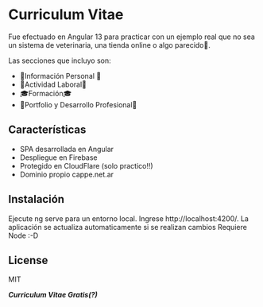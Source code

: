 # Curriculum Vitae
Fue efectuado en Angular 13 para practicar con un ejemplo real que no sea un sistema de veterinaria, una tienda online o algo parecido🦖.

Las secciones que incluyo son:

- 💝Información Personal 💝
- 👷Actividad Laboral👷
- 🎓Formación🎓
- 📆Portfolio y Desarrollo Profesional📆

## Características

- SPA desarrollada en Angular
- Despliegue en Firebase
- Protegido en CloudFlare (solo practico!!)
- Dominio propio cappe.net.ar


## Instalación


Ejecute ng serve para un entorno local. Ingrese http://localhost:4200/. La aplicación se actualiza automaticamente si se realizan cambios
Requiere Node :-D

## License

MIT

**_Curriculum Vitae Gratis(?)_**
